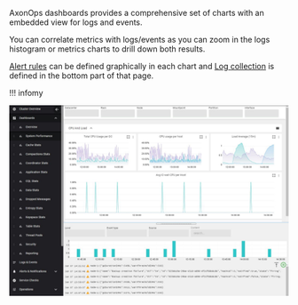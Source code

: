 AxonOps dashboards provides a comprehensive set of charts with an embedded view for logs and events. 

You can correlate metrics with logs/events as you can zoom in the logs histogram or metrics charts to drill down both results. 

[Alert rules](../../how-to/setup-alert-rules.md) can be defined graphically in each chart and [Log collection](../../how-to/setup-log-collection.md) is  defined in the bottom part of that page.

!!! infomy 

![](./0.JPG)


